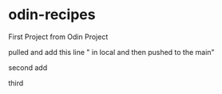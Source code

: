 # odin-recipes
First Project from Odin Project

pulled and add this line " in local and then pushed to the main"

second add

third 
